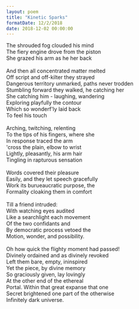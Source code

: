 ```yaml
---
layout: poem
title: "Kinetic Sparks"
formatDate: 12/2/2018
date: 2018-12-02 00:00:00
---
```

The shrouded fog clouded his mind<br>
The fiery engine drove from the piston<br>
She grazed his arm as he her back<br>
<br>
And then all concentrated matter melted<br>
Off script and off-kilter they strayed<br>
Dangerous territory unmarked, paths never trodden<br>
Stumbling forward they walked, he catching her<br>
She catching him - laughing, wandering<br>
Exploring playfully the contour<br>
Which so wonderf'ly laid back<br>
To feel his touch<br>
<br>
Arching, twitching, relenting<br>
To the tips of his fingers, where she<br>
In response traced the arm<br>
'cross the plain, elbow to wrist<br>
Lightly, pleasantly, his arm hair<br>
Tingling in rapturous sensation<br>
<br>
Words covered their pleasure<br>
Easily, and they let speech gracefully<br>
Work its burueaucratic purpose, the<br>
Formality cloaking them in comfort<br>
<br>
Till a friend intruded:<br>
With watching eyes audited<br>
Like a searchlight each movement<br>
Of the two confidants and<br>
By democratic process vetoed the<br>
Motion, wonder, and possibility.<br>
<br>
Oh how quick the flighty moment had passed!<br>
Divinely ordained and as divinely revoked<br>
Left them bare, empty, ininspired<br>
Yet the piece, by divine memory<br>
So graciously given, lay lovingly<br>
At the other end of the ethereal<br>
Portal.  Within that great expanse that one<br>
Secret brightened one part of the otherwise<br>
Infinitely dark universe.<br>